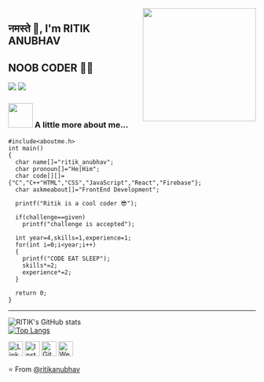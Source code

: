 <img align='right' src="https://media.giphy.com/media/M9gbBd9nbDrOTu1Mqx/giphy.gif" width="230">

## नमस्ते 🙏, I'm  RITIK ANUBHAV 
## NOOB CODER 👨‍💻

[![](https://img.shields.io/badge/LinkedIn-ritik-blue)](https://www.linkedin.com/in/ritik-anubhav-253ab3211/)
[![](https://img.shields.io/badge/Gmail-ritikanubhav59%40gmail.com-red)](mailto:ritikanubhav59@gmail.com)


### <img src="https://media.giphy.com/media/VgCDAzcKvsR6OM0uWg/giphy.gif" width="50"> A little more about me...  

```
#include<aboutme.h>
int main()
{
  char name[]="ritik_anubhav";
  char pronoun[]="He|Him";
  char code[][]={"C","C++"HTML","CSS","JavaScript","React","Firebase"};
  char askmeabout[]="FrontEnd Development";
  
  printf("Ritik is a cool coder 😎");
  
  if(challenge==given)
    printf("challenge is accepted");
    
  int year=4,skills=1,experience=1;
  for(int i=0;i<year;i++)
  {
    printf("CODE EAT SLEEP");
    skills*=2;
    experience*=2;
  }
  
  return 0;
}
```

---
![RITIK's GitHub stats](https://github-readme-stats.vercel.app/api?username=ritikanubhav&show_icons=true&theme=radical&count_private=true&border_radius=50)<br/> 
[![Top Langs](https://github-readme-stats.vercel.app/api/top-langs/?username=ritikanubhav&langs_count=8&layout=compact)](https://github.com/ritikanubhav/github-readme-stats)

<a href="https://www.linkedin.com/in/ritik-anubhav-253ab3211?lipi=urn%3Ali%3Apage%3Ad_flagship3_profile_view_base_contact_details%3BlJidFU3cQDuavFm5dGQQTw%3D%3D" target="_blank"><img src="https://raw.githubusercontent.com/arturssmirnovs/arturssmirnovs/master/in.png" alt="LinkedIn" width="30"></a>
<a href="https://www.instagram.com/ritik_anubhav_/" target="_blank"><img src="https://raw.githubusercontent.com/arturssmirnovs/arturssmirnovs/master/ig.png" alt="Instagram" width="30"></a>
<a href="https://github.com/ritikanubhav" target="_blank"><img src="https://raw.githubusercontent.com/arturssmirnovs/arturssmirnovs/master/git.png" alt="GitHub" width="30"></a>
<a href="https://ritikanubhav.github.io/" target="_blank"><img src="https://raw.githubusercontent.com/arturssmirnovs/arturssmirnovs/master/www.png" alt="Website" width="30"></a>

⭐️ From [@ritikanubhav](https://github.com/ritikanubhav)
